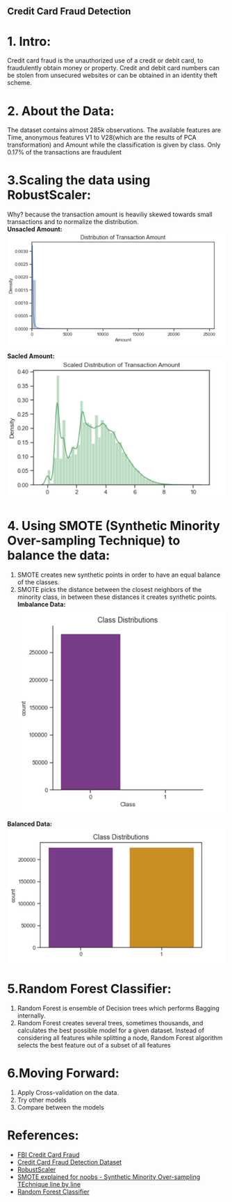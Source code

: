 ## Credit Card Fraud Detection
# 1. Intro:
Credit card fraud is the unauthorized use of a credit or debit card, to fraudulently obtain money or property. Credit and debit card numbers can be stolen from unsecured websites or can be obtained in an identity theft scheme.
# 2. About the Data:
The dataset contains almost 285k observations. The available features are Time, anonymous features V1 to V28(which are the results of PCA transformation) and Amount while the classification is given by class. Only 0.17% of the transactions are fraudulent
# 3.Scaling the data using RobustScaler:
Why? because the transaction amount is heaviliy skewed towards small transactions and to normalize the distribution.\
**Unsacled Amount:**\
![Unsacled Amount](https://github.com/ZiyadAlmatrafi/Data-science/blob/master/FinalProject/unsacledAmount.PNG)

**Sacled Amount:**\
![Sacled Amount](https://github.com/ZiyadAlmatrafi/Data-science/blob/master/FinalProject/scalcedAmount.PNG)

# 4. Using SMOTE (Synthetic Minority Over-sampling Technique) to balance the data:
1. SMOTE creates new synthetic points in order to have an equal balance of the classes.
2. SMOTE picks the distance between the closest neighbors of the minority class, in between these distances it creates synthetic points.
**Imbalance Data:**\
![Unsacled Amount](https://github.com/ZiyadAlmatrafi/Data-science/blob/master/FinalProject/imbalance.PNG)

**Balanced Data:**\
![Sacled Amount](https://github.com/ZiyadAlmatrafi/Data-science/blob/master/FinalProject/balanced.PNG)

# 5.Random Forest Classifier:
1. Random Forest is ensemble of Decision trees which performs Bagging internally. 
2. Random Forest creates several trees, sometimes thousands, and calculates the best possible model for a given dataset. Instead of considering all features while splitting a node, Random Forest algorithm selects the best feature out of a subset of all features

# 6.Moving Forward:
1. Apply Cross-validation on the data.
2. Try other models
3. Compare between the models

# References:
- [FBI Credit Card Fraud](https://www.fbi.gov/scams-and-safety/common-scams-and-crimes/credit-card-fraud#:~:text=Credit%20card%20fraud%20is%20the,in%20an%20identity%20theft%20scheme.)
- [Credit Card Fraud Detection Dataset](https://www.kaggle.com/mlg-ulb/creditcardfraud)
- [RobustScaler](https://scikit-learn.org/stable/modules/generated/sklearn.preprocessing.RobustScaler.html)
- [SMOTE explained for noobs - Synthetic Minority Over-sampling TEchnique line by line](http://rikunert.com/SMOTE_explained)
- [Random Forest Classifier](https://scikit-learn.org/stable/modules/generated/sklearn.ensemble.RandomForestClassifier.html)


